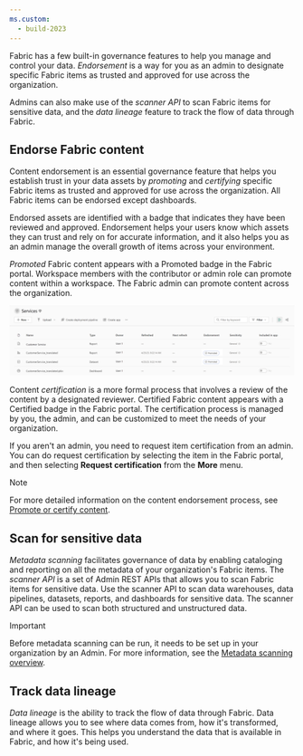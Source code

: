 ```yaml
---
ms.custom:
  - build-2023
---
```

Fabric has a few built-in governance features to help you manage and control your data. *Endorsement* is a way for you as an admin to designate specific Fabric items as trusted and approved for use across the organization.

Admins can also make use of the *scanner API* to scan Fabric items for sensitive data, and the *data lineage* feature to track the flow of data through Fabric.

## Endorse Fabric content

Content endorsement is an essential governance feature that helps you establish trust in your data assets by *promoting* and *certifying* specific Fabric items as trusted and approved for use across the organization. All Fabric items can be endorsed except dashboards.

Endorsed assets are identified with a badge that indicates they have been reviewed and approved. Endorsement helps your users know which assets they can trust and rely on for accurate information, and it also helps you as an admin manage the overall growth of items across your environment.

*Promoted* Fabric content appears with a Promoted badge in the Fabric portal. Workspace members with the contributor or admin role can promote content within a workspace. The Fabric admin can promote content across the organization.

![Screenshot of Promoted Fabric content in the workspace view.](../media/content-endorsement.png)

Content *certification* is a more formal process that involves a review of the content by a designated reviewer. Certified Fabric content appears with a Certified badge in the Fabric portal. The certification process is managed by you, the admin, and can be customized to meet the needs of your organization.

If you aren't an admin, you need to request item certification from an admin. You can do request certification by selecting the item in the Fabric portal, and then selecting **Request certification** from the **More** menu.

> [!NOTE]
> For more detailed information on the content endorsement process, see [Promote or certify content](https://learn.microsoft.com/fabric/get-started/endorsement-promote-certify).

## Scan for sensitive data

*Metadata scanning* facilitates governance of data by enabling cataloging and reporting on all the metadata of your organization's Fabric items. The *scanner API* is a set of Admin REST APIs that allows you to scan Fabric items for sensitive data. Use the scanner API to scan data warehouses, data pipelines, datasets, reports, and dashboards for sensitive data. The scanner API can be used to scan both structured and unstructured data.

> [!IMPORTANT]
> Before metadata scanning can be run, it needs to be set up in your organization by an Admin. For more information, see the [Metadata scanning overview](https://learn.microsoft.com/fabric/governance/metadata-scanning-overview).

## Track data lineage

*Data lineage* is the ability to track the flow of data through Fabric. Data lineage allows you to see where data comes from, how it's transformed, and where it goes. This helps you understand the data that is available in Fabric, and how it's being used.

